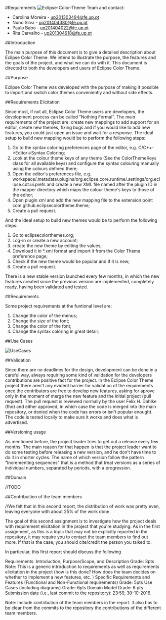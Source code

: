 
#Requirements
![Eclipse-Color-Theme](http://p2.pdt-extensions.org/images/colorthemes/screenshot.png)
Team and contact:
* Carolina Moreira - up201303494@fe.up.pt
* Nuno Silva - up201404380@fe.up.pt
* Paulo Babo - up201404022@fe.up.pt
* Rita Carvalho - up201304918@fe.up.pt

##Introduction

The main purpose of this document is to give a detailed description about Eclipse Color Theme. We intend to illustrate the purpose, the features and the goals of the project, and what we can do with it. This document is directed to both the developers and users of Eclipse Color Theme.

##Purpose

Eclipse Color Theme was developed with the purpose of making it possible to import and switch color themes conveniently and without side effects.

##Requirements Elicitation

Since most, if not all, Eclipse Color Theme users are developers, the development process can be called "Nothing Formal". The main requirements of the project are: create new mappings to add support for an editor, create new themes, fixing bugs and if you would like to add new features, you could just open an issue and wait for a response.
The ideal setup to build new mapping would be to perform the following steps:

1. Go to the syntax coloring preferences page of the editor, e.g. C/C++->Editor->Syntax Coloring;
2. Look at the colour theme keys of any theme (See the ColorThemeKeys class for all available keys) and configure the syntax colouring manually using the colours defined there;
3. Open the editor's preferences file, e.g. workspace/.metadata/.plugins/org.eclipse.core.runtime/.settings/org.eclipse.cdt.ui.prefs and create a new XML file named after the plugin ID in the mapper directory which maps the colour theme's keys to those of the editor;
4. Open plugin.xml and add the new mapping file to the extension point com.github.eclipsecolortheme.theme;
5. Create a pull request.

And the ideal setup to build new themes would be to perform the following steps:

1. Go to eclipsecolorthemes.org;
2. Log-in or create a new account;
3. create the new theme by editing the values;
4. Download it in *.xml format and import it from the Color Theme preference page;
5. Check if the new theme would be popular and if it is new;
6. Create a pull request.

There is a new stable version launched every few months, in which the new features created since the previous version are implemented, completely ready, having been validated and tested.

##Requirements

Some project requirements at the funtional level are:

1. Change the color of the menus;
2. Change the size of the font;
3. Change the color of the font;
4. Change the syntax coloring in great detail;

##Use Cases

![UseCases](http://i.imgur.com/7UFnv5M.png)

##Validation

Since there are no deadlines for the design, development can be done in a careful way, always requiring some kind of validation for the developers contributions are positive fact for the project.
In the Eclipse Color Theme project there aren't any  evident barrier for validation of the requirements once the contributors are free to develop new features, asking for aprove only in the moment of merge the new feature and the initial project (pull request). The pull request is reviewed normally by the user Felix H. Dahlke (fhd) and either approved, in which case the code is merged into the main repository, or denied when the code has errors or isn't popular enought. The code is tested locally to make sure it works and does what is advertised. 


##Versioning usage

As mentioned before, the project leader tries to get out a release every few months. The main reason for that happen is that the project leader want to do some testing before releasing a new version, and he don't have time to do it in shorter cycles.
The name of which version follow the pattern "Incrementing sequences" that is a method that treat versions as a series of individual numbers, separated by periods, with a progression.


##Domain

//TODO

##Contribuition of the team members

//We felt that in this second report, the distribution of work was pretty even, leaving everyone with about 25% of the work done.


The goal of this second assignment is to investigate how the project deals with requirement elicitation in the project that you're studying. As in the first assignment,  as this is a topic that may not be explicitly reported in the repository, it may require you to contact the team members to find out more. If that is the case, you should cite/credit the person you talked to.

In particular, this first report should discuss the following

Requirements: Introduction, Purpose/Scope, and Description
Grade: 3pts
Note: This is a generic introduction to requirements as well as requirements elicitation in the project (how is this done? How does the team decides on whether to implement a new features, etc. )
Specific Requirements and Features (Functional and Non-Functional requirements)
Grade: 5pts
Use Cases (including diagrams)
Grade: 6pts
Domain Model
Grade: 6 pts
Submission date (i.e., last commit to the repository): 23:59, 30-10-2016.

Note: Include contribution of the team members in the report. It also has to be clear from the commits to the repository the contributions of the different team members. 
